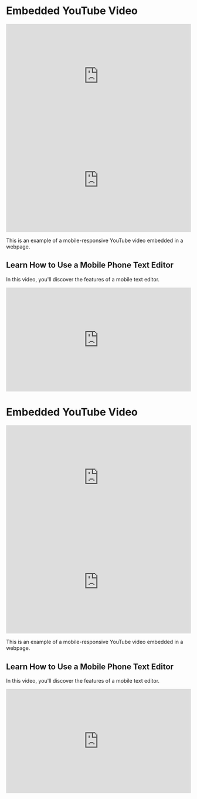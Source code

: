 <!DOCTYPE html>
<html lang="en">
<head>
    <meta charset="UTF-8">
    <meta name="viewport" content="width=device-width, initial-scale=1.0">
    <title>Embedded YouTube Video</title>
    <style>
        .video-container {
            position: relative;
            padding-bottom: 56.25%; /* 16:9 aspect ratio */
            height: 0;
            overflow: hidden;
            max-width: 100%;
        }
        .video-container iframe {
            position: absolute;
            top: 0;
            left: 0;
            width: 100%;
            height: 100%;
        }
    </style>
</head>
<body>

<h1>Embedded YouTube Video</h1>

<!-- Example 1: Embedding a YouTube Video -->
<div class="video-container">
    <iframe src="https://www.youtube.com/embed/VIDEO_ID_HERE" frameborder="0" allowfullscreen></iframe>
</div>

<!-- Example 2: Embedding with Title and Description -->
<div class="video-container">
    <iframe src="https://www.youtube.com/embed/VIDEO_ID_HERE" frameborder="0" allowfullscreen></iframe>
</div>
<p>This is an example of a mobile-responsive YouTube video embedded in a webpage.</p>

<!-- Example 3: Custom Text with Embedded Video -->
<h2>Learn How to Use a Mobile Phone Text Editor</h2>
<p>In this video, you'll discover the features of a mobile text editor.</p>
<div class="video-container">
    <iframe src="https://www.youtube.com/embed/VIDEO_ID_HERE" frameborder="0" allowfullscreen></iframe>
</div>

</body>
</html><!DOCTYPE html>
<html lang="en">
<head>
    <meta charset="UTF-8">
    <meta name="viewport" content="width=device-width, initial-scale=1.0">
    <title>Embedded YouTube Video</title>
    <style>
        .video-container {
            position: relative;
            padding-bottom: 56.25%; /* 16:9 aspect ratio */
            height: 0;
            overflow: hidden;
            max-width: 100%;
        }
        .video-container iframe {
            position: absolute;
            top: 0;
            left: 0;
            width: 100%;
            height: 100%;
        }
    </style>
</head>
<body>

<h1>Embedded YouTube Video</h1>

<!-- Example 1: Embedding a YouTube Video -->
<div class="video-container">
    <iframe src="https://www.youtube.com/embed/VIDEO_ID_HERE" frameborder="0" allowfullscreen></iframe>
</div>

<!-- Example 2: Embedding with Title and Description -->
<div class="video-container">
    <iframe src="https://www.youtube.com/embed/VIDEO_ID_HERE" frameborder="0" allowfullscreen></iframe>
</div>
<p>This is an example of a mobile-responsive YouTube video embedded in a webpage.</p>

<!-- Example 3: Custom Text with Embedded Video -->
<h2>Learn How to Use a Mobile Phone Text Editor</h2>
<p>In this video, you'll discover the features of a mobile text editor.</p>
<div class="video-container">
    <iframe src="https://www.youtube.com/embed/VIDEO_ID_HERE" frameborder="0" allowfullscreen></iframe>
</div>

</body>
</html>
